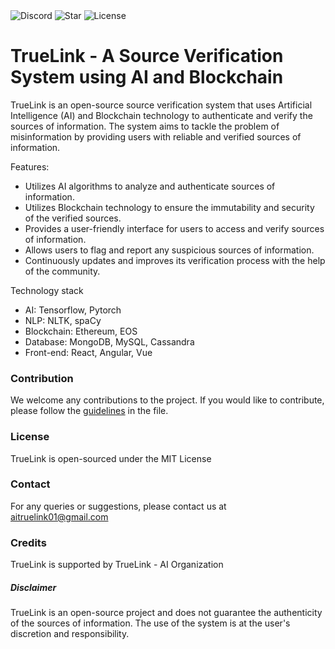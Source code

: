 <div class="w3-show-inline-block">
    <div class="w3-bar">
      <img alt="Discord" src="https://img.shields.io/discord/1076224231148363776">
      <img alt="Star" src="https://img.shields.io/github/stars/TrueLink-AI/master-repo?style=social">
      <img alt="License" src="https://img.shields.io/github/license/TrueLink-AI/master-repo">
    </div>
  </div>

# TrueLink - A Source Verification System using AI and Blockchain

TrueLink is an open-source source verification system that uses Artificial Intelligence (AI) and Blockchain technology to authenticate and verify the sources of information. The system aims to tackle the problem of misinformation by providing users with reliable and verified sources of information.

Features:

* Utilizes AI algorithms to analyze and authenticate sources of information.
* Utilizes Blockchain technology to ensure the immutability and security of the verified sources.
* Provides a user-friendly interface for users to access and verify sources of information.
* Allows users to flag and report any suspicious sources of information.
* Continuously updates and improves its verification process with the help of the community.

Technology stack

* AI: Tensorflow, Pytorch
* NLP: NLTK, spaCy
* Blockchain: Ethereum, EOS
* Database: MongoDB, MySQL, Cassandra
* Front-end: React, Angular, Vue

### Contribution
We welcome any contributions to the project. If you would like to contribute, please follow the [guidelines](https://github.com/TrueLink-AI/master-repo/blob/main/CONTRIBUTING.md) in the  file.



### License
TrueLink is open-sourced under the MIT License

### Contact
For any queries or suggestions, please contact us at aitruelink01@gmail.com

### Credits
TrueLink is supported by TrueLink - AI Organization

##### Disclaimer
TrueLink is an open-source project and does not guarantee the authenticity of the sources of information. The use of the system is at the user's discretion and responsibility.
